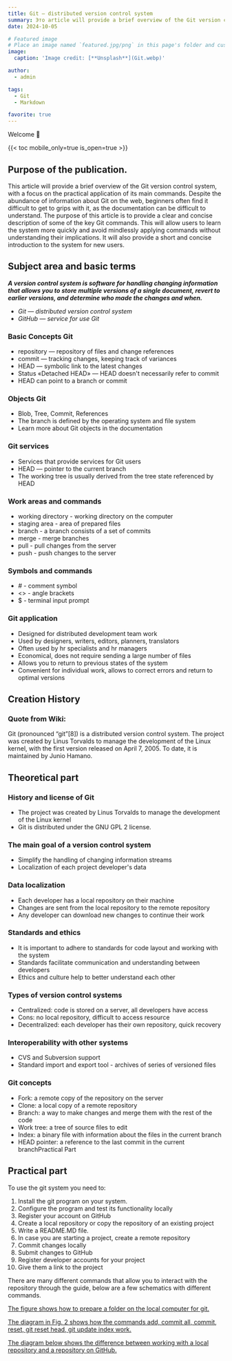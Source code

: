 ```yaml
---
title: Git — distributed version control system
summary: Это article will provide a brief overview of the Git version control system, with a focus on the practical application of its main commands.
date: 2024-10-05

# Featured image
# Place an image named `featured.jpg/png` in this page's folder and customize its options here.
image:
  caption: 'Image credit: [**Unsplash**](Git.webp)'

author:
  - admin

tags:
  - Git
  - Markdown

favorite: true
---
```


Welcome 👋

{{< toc mobile_only=true is_open=true >}}

## Purpose of the publication.

This article will provide a brief overview of the Git version control system, with a focus on the practical application of its main commands. Despite the abundance of information about Git on the web, beginners often find it difficult to get to grips with it, as the documentation can be difficult to understand. 
The purpose of this article is to provide a clear and concise description of some of the key Git commands. This will allow users to learn the system more quickly and avoid mindlessly applying commands without understanding their implications. It will also provide a short and concise introduction to the system for new users.


[//]: # ([![The template is mobile first with a responsive design to ensure that your site looks stunning on every device.]&#40;https://raw.githubusercontent.com/wowchemy/wowchemy-hugo-modules/main/starters/academic/preview.png&#41;]&#40;https://hugoblox.com&#41;)

## Subject area and basic terms

***A version control system is software for handling changing information that allows you to store multiple versions of a single document, revert to earlier versions, and determine who made the changes and when.***

- *Git — distributed version control system*
- *GitHub — service for use Git*

### **Basic Concepts Git**

- repository — repository of files and change references
- commit — tracking changes, keeping track of variances
- HEAD — symbolic link to the latest changes
- Status «Detached HEAD» — HEAD doesn't necessarily refer to commit
- HEAD can point to a branch or commit

### **Objects Git**

- Blob, Tree, Commit, References
- The branch is defined by the operating system and file system
- Learn more about Git objects in the documentation

### **Git services**

- Services that provide services for Git users
- HEAD — pointer to the current branch
- The working tree is usually derived from the tree state referenced by HEAD

### **Work areas and commands**

- working directory - working directory on the computer
- staging area - area of prepared files
- branch - a branch consists of a set of commits
- merge - merge branches
- pull - pull changes from the server
- push - push changes to the server

### **Symbols and commands**

- _#_ - comment symbol
- <> - angle brackets
- $ - terminal input prompt

### **Git application**

- Designed for distributed development team work
- Used by designers, writers, editors, planners, translators
- Often used by hr specialists and hr managers
- Economical, does not require sending a large number of files
- Allows you to return to previous states of the system
- Convenient for individual work, allows to correct errors and return to optimal versions



## Creation History

### Quote from Wiki:

Git (pronounced “git”[8]) is a distributed version control system. The project was created by Linus Torvalds to manage the development of the Linux kernel, with the first version released on April 7, 2005. To date, it is maintained by Junio Hamano.

## Theoretical part

### **History and license of Git**

- The project was created by Linus Torvalds to manage the development of the Linux kernel
- Git is distributed under the GNU GPL 2 license.

### **The main goal of a version control system**

- Simplify the handling of changing information streams
- Localization of each project developer's data

### **Data localization**

- Each developer has a local repository on their machine
- Changes are sent from the local repository to the remote repository
- Any developer can download new changes to continue their work

### **Standards and ethics**

- It is important to adhere to standards for code layout and working with the system
- Standards facilitate communication and understanding between developers
- Ethics and culture help to better understand each other

### **Types of version control systems**

- Centralized: code is stored on a server, all developers have access
- Cons: no local repository, difficult to access resource
- Decentralized: each developer has their own repository, quick recovery

### **Interoperability with other systems**

- CVS and Subversion support
- Standard import and export tool - archives of series of versioned files

### **Git concepts**

- Fork: a remote copy of the repository on the server
- Clone: a local copy of a remote repository
- Branch: a way to make changes and merge them with the rest of the code
- Work tree: a tree of source files to edit
- Index: a binary file with information about the files in the current branch
- HEAD pointer: a reference to the last commit in the current branchPractical Part

## Practical part

To use the git system you need to:
1. Install the git program on your system.
2. Configure the program and test its functionality locally
3. Register your account on GitHub
4. Create a local repository or copy the repository of an existing project
5. Write a README.MD file.
6. In case you are starting a project, create a remote repository
7. Commit changes locally
8. Submit changes to GitHub
9. Register developer accounts for your project
10. Give them a link to the project

There are many different commands that allow you to interact with the repository through the guide, below are a few schematics with different commands.

[The figure shows how to prepare a folder on the local computer for git.](ИндЛаб2.png)

[The diagram in Fig. 2 shows how the commands add, commit all, commit, reset, git reset head, git update index work.](ИндЛаб2.2.png)

[The diagram below shows the difference between working with a local repository and a repository on GitHub.](ИндЛаб2.3.png)